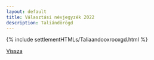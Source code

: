 ```yaml
---
layout: default
title: Választási névjegyzék 2022
description: Taliándörögd
---
```


{% include settlementHTMLs/Taliaandooxrooxgd.html %}

[Vissza](../)